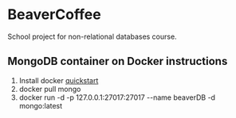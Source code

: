# BeaverCoffee
School project for non-relational databases course.


## MongoDB container on Docker instructions
1. Install docker [quickstart](https://docs.docker.com/v1.11/engine/quickstart/)
2. docker pull mongo
3. docker run -d -p 127.0.0.1:27017:27017 --name beaverDB -d mongo:latest
